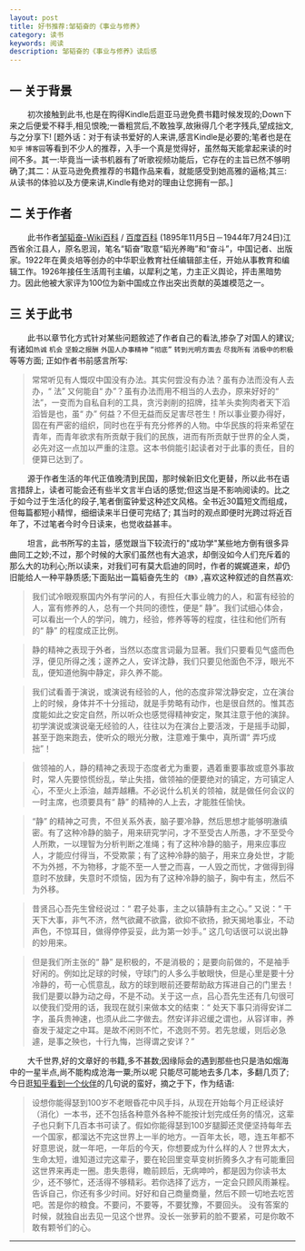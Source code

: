 ```yaml
---
layout: post
title: 好书推荐:邹韬奋的《事业与修养》
category: 读书
keywords: 阅读
description: 邹韬奋的《事业与修养》读后感
---
```


## 一 关于背景
&nbsp;&nbsp;&nbsp;&nbsp;&nbsp;&nbsp;&nbsp;&nbsp;初次接触到此书,也是在购得Kindle后逛亚马逊免费书籍时候发现的;Down下来之后便爱不释手,相见恨晚;一番粗赏后,不敢独享,故揪得几个老字残兵,望成拙文,与之分享下! [题外话：对于有读书爱好的人来讲,感言Kindle是必要的;笔者也是在`知乎` `博客园`等看到不少人的推荐，入手一个真是觉得好，虽然每天能拿起来读的时间不多。其一:毕竟当一读书机器有了听歌视频功能后，它存在的主旨已然不够明确了;其二：从亚马逊免费推荐的书籍作品来看，就能感受到她高雅的逼格;其三: 从读书的体验以及方便来讲,Kindle有绝对的理由让您拥有一部。]

## 二 关于作者
&nbsp;&nbsp;&nbsp;&nbsp;&nbsp;&nbsp;&nbsp;&nbsp;此书作者[邹韬奋-Wiki百科](http://zh.wikipedia.org/wiki/%E9%84%92%E9%9F%9C%E5%A5%AE) / [百度百科](http://baike.baidu.com/link?url=AltGqh8Rhw2vyraL75Ab1fDq13g46OFrkbIeyXWLu3GtOdncFkbgM4Tgzy7qx2pz9urA1_AJYdnKIW9zgvimoK) (1895年11月5日－1944年7月24日)江西省余江县人，原名恩润，笔名“韬奋”取意“韬光养晦”和“奋斗”，中国记者、出版家。1922年在黄炎培等创办的中华职业教育社任编辑部主任，开始从事教育和编辑工作。1926年接任生活周刊主编，以犀利之笔，力主正义舆论，抨击黑暗势力。因此他被大家评为100位为新中国成立作出突出贡献的英雄模范之一。

## 三 关于此书
&nbsp;&nbsp;&nbsp;&nbsp;&nbsp;&nbsp;&nbsp;&nbsp;此书以章节化方式针对某些问题敘述了作者自己的看法,掺杂了对国人的建议;有诸如`热诚` `机会` `坚毅之报酬` `外国人办事精神` `“彻底”` `转到光明方面去` `尽我所有`  `消极中的积极`等等方面; 正如作者书前感言所写:

>常常听见有人慨叹中国没有办法。其实何尝没有办法？虽有办法而没有人去办，“ 法” 又何能自“ 办”？虽有办法而用不相当的人去办，原来好好的“ 法”，一变而为自私自利的工具，贪污剥削的招牌，挂羊头卖狗肉者天下滔滔皆是也，虽“ 办” 何益？不但无益而反足害尽苍生！所以事业要办得好，固在有严密的组织，同时也在乎有充分修养的人物。中华民族的将来希望在青年，而青年欲求有所贡献于我们的民族，进而有所贡献于世界的全人类，必先对这一点加以严重的注意。这本书倘能引起读者对于此事的责任，目的便算已达到了。

&nbsp;&nbsp;&nbsp;&nbsp;&nbsp;&nbsp;&nbsp;&nbsp;源于作者生活的年代正值晚清到民国，那时候新旧文化更替，所以此书在语言措辞上，读者可能会还有些半文言半白话的感觉;但这当是不影响阅读的。比之于如今过于生活化的段子,笔者倒蛮钟爱这种述文风格。全书近30篇短文而组成，但每篇都短小精悍，细细读来半日便可完结了; 其当时的观点即便时光跨过将近百年了，不过笔者今时今日读来，也觉收益甚丰。

&nbsp;&nbsp;&nbsp;&nbsp;&nbsp;&nbsp;&nbsp;&nbsp;坦言，此书所写的主旨，感觉跟当下较流行的"成功学"某些地方倒有很多异曲同工之妙;不过，那个时候的大家们虽然也有大追求，却倒没如今人们充斥着的那么大的功利心;所以读来，对我们可有莫大启迪的同时，作者的娓娓道来，却仍旧能给人一种平静质感;下面贴出一篇韬奋先生的 `《静》`,喜欢这种叙述的自然喜欢:


>我们试冷眼观察国内外有学问的人，有担任大事业魄力的人，和富有经验的人，富有修养的人，总有一个共同的德性，便是“ 静”。我们试细心体会，可以看出一个人的学问，魄力，经验，修养等等的程度，往往和他们所有的“ 静” 的程度成正比例。

>静的精神之表现于外者，当然以态度言词最为显著。我们只要看见气盛而色浮，便见所得之浅；邃养之人，安详沈静，我们只要见他面色不浮，眼光不乱，便知道他胸中静定，非久养不能。

>我们试看善于演说，或演说有经验的人，他的态度非常沈静安定，立在演台上的时候，身体并不十分摇动，就是手势略有动作，也是很自然的。惟其态度能如此之安定自然，所以听众也感觉得精神安定，聚其注意于他的演辞。初学演说或演说毫无经验的人，往往以为在演台上要活泼，于是摇手动脚，甚至于跑来跑去，使听众的眼光分散，注意难于集中，真所谓“ 弄巧成拙”！

>做领袖的人，静的精神之表现于态度者尤为重要，遇着重要事故或意外事故时，常人先要惊慌纷乱，举止失措，做领袖的便要绝对的镇定，方可镇定人心，不至火上添油，越弄越糟。不必说什么机关的领袖，就是做任何会议的一时主席，也须要具有“ 静” 的精神的人上去，才能胜任愉快。

>“静” 的精神之可贵，不但关系外表，脑子要冷静，然后思想才能够明澈缜密。有了这种冷静的脑子，用来研究学问，才不至受古人所愚，才不至受今人所欺，一以理智为分析判断之准绳；有了这种冷静的脑子，用来应事应人，才能应付得当，不受欺蒙；有了这种冷静的脑子，用来立身处世，才能不为外撼，不为物移，才能不至一人誉之而喜，一人毁之而忧，才做得到得意时不放肆，失意时不烦恼，因为有了这种冷静的脑子，胸中有主，然后不为外移。

>昔贤吕心吾先生曾经说过：“ 君子处事，主之以镇静有主之心。” 又说：“ 干天下大事，非气不济，然气欲藏不欲露，欲抑不欲扬，掀天揭地事业，不动声色，不惊耳目，做得停停妥妥，此为第一妙手。” 这几句话很可以说出静的妙用来。

>但是我们所主张的“ 静” 是积极的，不是消极的；是要向前做的，不是袖手好闲的。例如比足球的时候，守球门的人多么手敏眼快，但是心里是要十分冷静的，苟一心慌意乱，敌方的球到眼前还要帮助敌方挥进自己的门里去！我们是要以静为动之母，不是不动。关于这一点，吕心吾先生还有几句很可以使我们受用的话，我现在就引来做本文的结束：“ 处天下事只消得安详二字，虽兵贵神速，也须从此二字做去。然安详非迟缓之谓也，从容详审，养奋发于凝定之中耳。是故不闲则不忙，不逸则不劳。若先怠缓，则后必急遽，是事之殃也，十行九悔，岂得谓之安详？”

&nbsp;&nbsp;&nbsp;&nbsp;&nbsp;&nbsp;&nbsp;&nbsp;大千世界,好的文章好的书籍,多不甚数;因缘际会的遇到那些也只是浩如烟海中的一星半点,尚不能构成沧海一粟;所以呢 只能尽可能地去多几本，多翻几页了;今日逛[知乎看到一个伙伴](http://www.zhihu.com/question/19673583/answer/15373764)的几句说的蛮好，摘之于下，作为结语:

>设想你能得瑟到100岁不老眼昏花中风手抖，从现在开始每个月正经读好（消化）一本书，还不包括各种意外各种不能按计划完成任务的情况，这辈子也只剩下几百本书可读了。假如你能得瑟到100岁腿脚还灵便坚持每年去一个国家，都溜达不完这世界上一半的地方。一百年太长，嗯，连五年都不好意思说，就一年吧，一年后的今天，你想要成为什么样的人？世界太大，生命太短，谁知道过完这辈子，要在轮回里变草变树折腾多久才有可能重回这世界来再走一圈。患失患得，瞻前顾后，无病呻吟，都是因为你读书太少，还不够忙，还活得不够精彩。若你选择了远方，一定会只顾风雨兼程。告诉自己，你还有多少时间。好好和自己商量商量，然后不顾一切地去吃苦吧。苦是你的粮食。不要问，不要等，不要犹豫，不要回头。
没有答案的时候，就独自出去见一见这个世界。没长一张萝莉的脸不要紧，可是你敢不敢有颗爷们的心。

---
